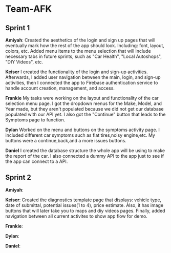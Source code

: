 # Team-AFK

## Sprint 1

**Amiyah**: Created the aesthetics of the login and sign up pages that will eventually mark how the rest of the app should look. Including: font, layout, colors, etc. Added menu items to the menu selection that will include necessary tabs in future sprints, such as "Car Health", "Local Autoshops", "DIY Videos", etc. 

**Keiser** I created the functionality of the login and sign-up activities. Afterwards, I added user navigation between the main, login, and sign-up activities, then I connected the app to Firebase authentication service to handle account creation, management, and access. 

**Frankie**  My tasks were working on the layout and functionality of the car selection menu page. I got the dropdown menus for the Make, Model, and Year made, but they aren't populated because we did not get our database populated with our API yet. I also got the "Continue" button that leads to the Symptoms page to function.

**Dylan** Worked on the menu and buttons on the symptoms activity page. I included different car symptoms such as flat tires,noisy engine,etc. My buttons were a continue,back,and a more issues buttons.

**Daniel** I created the database structure the whole app will be using to make the report of the car. I also connected a dummy API to the app just to see if the app can connect to a API.

## Sprint 2

**Amiyah**:


**Keiser**: Created the diagnostics template page that displays: vehicle type, date of submittal, potential issues(1 to 4), price estimate. Also, it has image buttons that will later take you to maps and diy videos pages. Finally, added navigation between all current activites to show app flow for demo.


**Frankie**:


**Dylan**:


**Daniel**:

